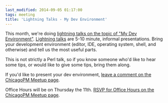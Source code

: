 ```yaml
---
last_modified: 2014-09-05 01:17:00
tags: meeting
title: 'Lightning Talks - My Dev Environment'
---
```


This month, we're doing [lightning talks on the topic of "My Dev Environment"](http://www.meetup.com/ChicagoPM/events/199302682/).
[Lightning talks](http://en.wikipedia.org/wiki/Lightning_talk) are 5-10 minute, informal
presentations. Bring your development environment (editor, IDE, operating
system, shell, and otherwise) and tell us
the most useful parts.

This is not strictly a Perl talk, so if you know someone who'd like to hear
some tips, or would like to give some tips, bring them along.

If you'd like to present your dev environment, [leave a comment on the ChicagoPM Meetup page](http://www.meetup.com/ChicagoPM/events/199302682/).

Office Hours will be on Thursday the 11th. [RSVP for Office Hours on the ChicagoPM Meetup page](http://www.meetup.com/ChicagoPM/events/204729852/).

